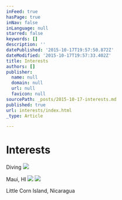 ```yaml
---
inFeed: true
hasPage: true
inNav: false
inLanguage: null
starred: false
keywords: []
description: ''
datePublished: '2015-10-17T19:57:50.872Z'
dateModified: '2015-10-17T19:57:33.402Z'
title: Interests
authors: []
publisher:
  name: null
  domain: null
  url: null
  favicon: null
sourcePath: _posts/2015-10-17-interests.md
published: true
url: interests/index.html
_type: Article

---
```

# Interests

Diving
![](https://the-grid-user-content.s3-us-west-2.amazonaws.com/8fae0baf-0a65-40ad-86a5-1825b3f66bc4.JPG)

Maui, HI
![](https://the-grid-user-content.s3-us-west-2.amazonaws.com/7ae843b1-3270-4a9e-8221-b76b2a2db085.jpg)
![](https://the-grid-user-content.s3-us-west-2.amazonaws.com/22025c3c-1367-480d-ba3d-78355f2bdaff.jpg)

Little Corn Island, Nicaragua